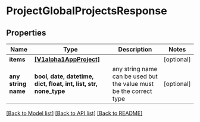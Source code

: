 # ProjectGlobalProjectsResponse


## Properties
Name | Type | Description | Notes
------------ | ------------- | ------------- | -------------
**items** | [**[V1alpha1AppProject]**](V1alpha1AppProject.md) |  | [optional] 
**any string name** | **bool, date, datetime, dict, float, int, list, str, none_type** | any string name can be used but the value must be the correct type | [optional]

[[Back to Model list]](../README.md#documentation-for-models) [[Back to API list]](../README.md#documentation-for-api-endpoints) [[Back to README]](../README.md)


